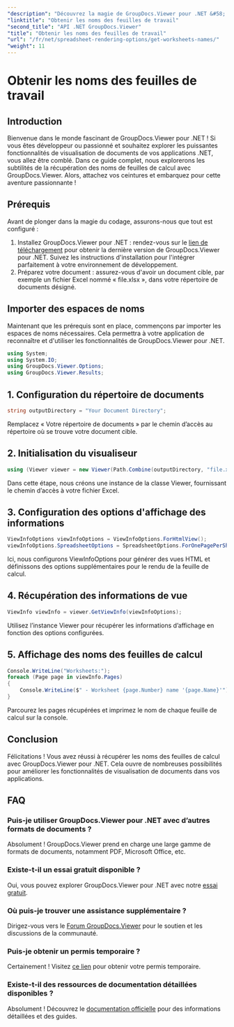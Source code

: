 ```yaml
---
"description": "Découvrez la magie de GroupDocs.Viewer pour .NET &#58; intégrez facilement la visualisation de documents à vos applications. Essayez gratuitement dès maintenant !"
"linktitle": "Obtenir les noms des feuilles de travail"
"second_title": "API .NET GroupDocs.Viewer"
"title": "Obtenir les noms des feuilles de travail"
"url": "/fr/net/spreadsheet-rendering-options/get-worksheets-names/"
"weight": 11
---
```


# Obtenir les noms des feuilles de travail

## Introduction
Bienvenue dans le monde fascinant de GroupDocs.Viewer pour .NET ! Si vous êtes développeur ou passionné et souhaitez explorer les puissantes fonctionnalités de visualisation de documents de vos applications .NET, vous allez être comblé. Dans ce guide complet, nous explorerons les subtilités de la récupération des noms de feuilles de calcul avec GroupDocs.Viewer. Alors, attachez vos ceintures et embarquez pour cette aventure passionnante !
## Prérequis
Avant de plonger dans la magie du codage, assurons-nous que tout est configuré :
1. Installez GroupDocs.Viewer pour .NET : rendez-vous sur le [lien de téléchargement](https://releases.groupdocs.com/viewer/net/) pour obtenir la dernière version de GroupDocs.Viewer pour .NET. Suivez les instructions d'installation pour l'intégrer parfaitement à votre environnement de développement.
2. Préparez votre document : assurez-vous d'avoir un document cible, par exemple un fichier Excel nommé « file.xlsx », dans votre répertoire de documents désigné.
## Importer des espaces de noms
Maintenant que les prérequis sont en place, commençons par importer les espaces de noms nécessaires. Cela permettra à votre application de reconnaître et d'utiliser les fonctionnalités de GroupDocs.Viewer pour .NET.
```csharp
using System;
using System.IO;
using GroupDocs.Viewer.Options;
using GroupDocs.Viewer.Results;
```
## 1. Configuration du répertoire de documents
```csharp
string outputDirectory = "Your Document Directory";
```
Remplacez « Votre répertoire de documents » par le chemin d’accès au répertoire où se trouve votre document cible.
## 2. Initialisation du visualiseur
```csharp
using (Viewer viewer = new Viewer(Path.Combine(outputDirectory, "file.xlsx")))
```
Dans cette étape, nous créons une instance de la classe Viewer, fournissant le chemin d’accès à votre fichier Excel.
## 3. Configuration des options d'affichage des informations
```csharp
ViewInfoOptions viewInfoOptions = ViewInfoOptions.ForHtmlView();
viewInfoOptions.SpreadsheetOptions = SpreadsheetOptions.ForOnePagePerSheet();
```
Ici, nous configurons ViewInfoOptions pour générer des vues HTML et définissons des options supplémentaires pour le rendu de la feuille de calcul.
## 4. Récupération des informations de vue
```csharp
ViewInfo viewInfo = viewer.GetViewInfo(viewInfoOptions);
```
Utilisez l’instance Viewer pour récupérer les informations d’affichage en fonction des options configurées.
## 5. Affichage des noms des feuilles de calcul
```csharp
Console.WriteLine("Worksheets:");
foreach (Page page in viewInfo.Pages)
{
    Console.WriteLine($" - Worksheet {page.Number} name '{page.Name}'");
}
```
Parcourez les pages récupérées et imprimez le nom de chaque feuille de calcul sur la console.
## Conclusion
Félicitations ! Vous avez réussi à récupérer les noms des feuilles de calcul avec GroupDocs.Viewer pour .NET. Cela ouvre de nombreuses possibilités pour améliorer les fonctionnalités de visualisation de documents dans vos applications.
## FAQ
### Puis-je utiliser GroupDocs.Viewer pour .NET avec d’autres formats de documents ?
Absolument ! GroupDocs.Viewer prend en charge une large gamme de formats de documents, notamment PDF, Microsoft Office, etc.
### Existe-t-il un essai gratuit disponible ?
Oui, vous pouvez explorer GroupDocs.Viewer pour .NET avec notre [essai gratuit](https://releases.groupdocs.com/).
### Où puis-je trouver une assistance supplémentaire ?
Dirigez-vous vers le [Forum GroupDocs.Viewer](https://forum.groupdocs.com/c/viewer/9) pour le soutien et les discussions de la communauté.
### Puis-je obtenir un permis temporaire ?
Certainement ! Visitez [ce lien](https://purchase.groupdocs.com/temporary-license/) pour obtenir votre permis temporaire.
### Existe-t-il des ressources de documentation détaillées disponibles ?
Absolument ! Découvrez le [documentation officielle](https://tutorials.groupdocs.com/viewer/net/) pour des informations détaillées et des guides.